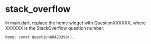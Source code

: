 # stack_overflow
In main.dart, replace the home widget with QuestionXXXXXX, where XXXXXX is the StackOverflow question number:
```agsl
home: const Question68423299(),
```
